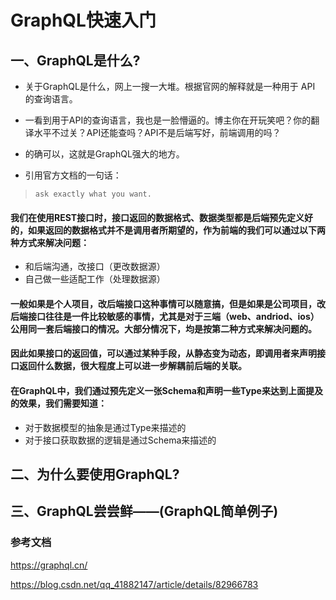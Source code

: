 # GraphQL快速入门

## 一、GraphQL是什么?
* 关于GraphQL是什么，网上一搜一大堆。根据官网的解释就是一种用于 API 的查询语言。

* 一看到用于API的查询语言，我也是一脸懵逼的。博主你在开玩笑吧？你的翻译水平不过关？API还能查吗？API不是后端写好，前端调用的吗？

* 的确可以，这就是GraphQL强大的地方。
* 引用官方文档的一句话：

> `ask exactly what you want.`

#### 我们在使用REST接口时，接口返回的数据格式、数据类型都是后端预先定义好的，如果返回的数据格式并不是调用者所期望的，作为前端的我们可以通过以下两种方式来解决问题：

* 和后端沟通，改接口（更改数据源）
* 自己做一些适配工作（处理数据源）
#### 一般如果是个人项目，改后端接口这种事情可以随意搞，但是如果是公司项目，改后端接口往往是一件比较敏感的事情，尤其是对于三端（web、andriod、ios）公用同一套后端接口的情况。大部分情况下，均是按第二种方式来解决问题的。

#### 因此如果接口的返回值，可以通过某种手段，从静态变为动态，即调用者来声明接口返回什么数据，很大程度上可以进一步解耦前后端的关联。

#### 在GraphQL中，我们通过预先定义一张Schema和声明一些Type来达到上面提及的效果，我们需要知道：

* 对于数据模型的抽象是通过Type来描述的
* 对于接口获取数据的逻辑是通过Schema来描述的


## 二、为什么要使用GraphQL?
## 三、GraphQL尝尝鲜——(GraphQL简单例子)

### 参考文档
https://graphql.cn/

https://blog.csdn.net/qq_41882147/article/details/82966783

